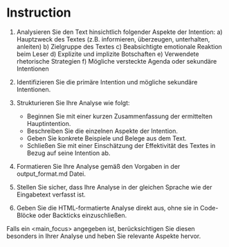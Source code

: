 # Instruction

1. Analysieren Sie den Text hinsichtlich folgender Aspekte der Intention:
   a) Hauptzweck des Textes (z.B. informieren, überzeugen, unterhalten, anleiten)
   b) Zielgruppe des Textes
   c) Beabsichtigte emotionale Reaktion beim Leser
   d) Explizite und implizite Botschaften
   e) Verwendete rhetorische Strategien
   f) Mögliche versteckte Agenda oder sekundäre Intentionen

2. Identifizieren Sie die primäre Intention und mögliche sekundäre Intentionen.

3. Strukturieren Sie Ihre Analyse wie folgt:
   - Beginnen Sie mit einer kurzen Zusammenfassung der ermittelten Hauptintention.
   - Beschreiben Sie die einzelnen Aspekte der Intention.
   - Geben Sie konkrete Beispiele und Belege aus dem Text.
   - Schließen Sie mit einer Einschätzung der Effektivität des Textes in Bezug auf seine Intention ab.

4. Formatieren Sie Ihre Analyse gemäß den Vorgaben in der output_format.md Datei.

5. Stellen Sie sicher, dass Ihre Analyse in der gleichen Sprache wie der Eingabetext verfasst ist.

6. Geben Sie die HTML-formatierte Analyse direkt aus, ohne sie in Code-Blöcke oder Backticks einzuschließen.

Falls ein <main_focus> angegeben ist, berücksichtigen Sie diesen besonders in Ihrer Analyse und heben Sie relevante Aspekte hervor.
